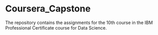 # Coursera_Capstone
The repository contains the assignments for the 10th course in the IBM Professional Certificate course for Data Science.
